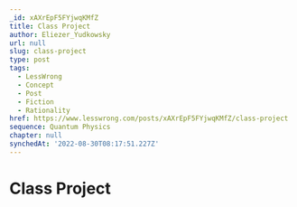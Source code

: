 ```yaml
---
_id: xAXrEpF5FYjwqKMfZ
title: Class Project
author: Eliezer_Yudkowsky
url: null
slug: class-project
type: post
tags:
  - LessWrong
  - Concept
  - Post
  - Fiction
  - Rationality
href: https://www.lesswrong.com/posts/xAXrEpF5FYjwqKMfZ/class-project
sequence: Quantum Physics
chapter: null
synchedAt: '2022-08-30T08:17:51.227Z'
---
```

# Class Project

